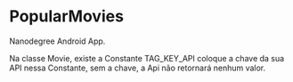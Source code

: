 # PopularMovies
Nanodegree Android App.

Na classe Movie, existe a Constante TAG_KEY_API
coloque a chave da sua API nessa Constante, sem a chave, 
a Api não retornará nenhum valor.


